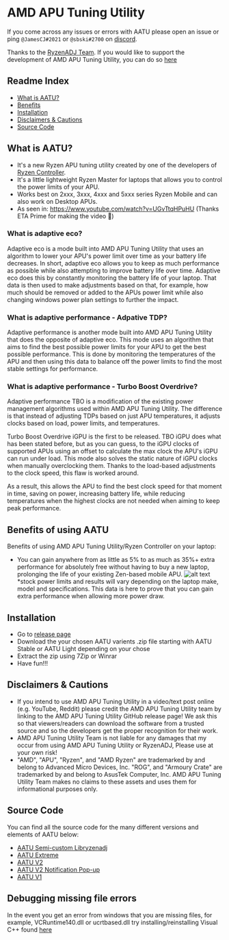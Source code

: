 # AMD APU Tuning Utility

If you come across any issues or errors with AATU please open an issue or ping `@JamesCJ#2021` or `@sbski#2700` on [discord](https://discord.gg/M3hVqnT4pQ). 

Thanks to the [RyzenADJ Team](https://github.com/FlyGoat/RyzenAdj). If you would like to support the development of AMD APU Tuning Utility, you can do so [here](https://www.patreon.com/aatusoftware)

## Readme Index
- [What is AATU?](#what-is-aatu)
- [Benefits](#benefits-of-using-aatu)
- [Installation](#installation)
- [Disclaimers & Cautions](#disclaimers-&-cautions)
- [Source Code](#source-code)

## What is AATU?
- It's a new Ryzen APU tuning utility created by one of the developers of [Ryzen Controller](https://gitlab.com/ryzen-controller-team/ryzen-controller).
- It's a little lightweight Ryzen Master for laptops that allows you to control the power limits of your APU.
- Works best on 2xxx, 3xxx, 4xxx and 5xxx series Ryzen Mobile and can also work on Desktop APUs.
- As seen in: https://www.youtube.com/watch?v=UGvTtqHPuHU (Thanks ETA Prime for making the video 🥰)

### What is adaptive eco?
Adaptive eco is a mode built into AMD APU Tuning Utility that uses an algorithm to lower your APU's power limit over time as your battery life decreases. In short, adaptive eco allows you to keep as much performance as possible while also attempting to improve battery life over time. Adaptive eco does this by constantly monitoring the battery life of your laptop. That data is then used to make adjustments based on that, for example, how much should be removed or added to the APUs power limit while also changing windows power plan settings to further the impact.

### What is adaptive performance - Adpative TDP?
Adaptive performance is another mode built into AMD APU Tuning Utility that does the opposite of adaptive eco. This mode uses an algorithm that aims to find the best possible power limits for your APU to get the best possible performance. This is done by monitoring the temperatures of the APU and then using this data to balance off the power limits to find the most stable settings for performance.

### What is adaptive performance - Turbo Boost Overdrive?
Adaptive performance TBO is a modification of the existing power management algorithms used within AMD APU Tuning Utility. The difference is that instead of adjusting TDPs based on just APU temperatures, it adjusts clocks based on load, power limits, and temperatures. 

Turbo Boost Overdrive iGPU is the first to be released. TBO iGPU does what has been stated before, but as you can guess, to the iGPU clocks of supported APUs using an offset to calculate the max clock the APU's iGPU can run under load. This mode also solves the static nature of iGPU clocks when manually overclocking them. Thanks to the load-based adjustments to the clock speed, this flaw is worked around.

As a result, this allows the APU to find the best clock speed for that moment in time, saving on power, increasing battery life, while reducing temperatures when the highest clocks are not needed when aiming to keep peak performance.

## Benefits of using AATU
Benefits of using AMD APU Tuning Utility/Ryzen Controller on your laptop:
- You can gain anywhere from as little as 5% to as much as 35%+ extra performance for absolutely free without having to buy a new laptop, prolonging the life of your existing Zen-based mobile APU.
![alt text](https://cdn.discordapp.com/attachments/772164404598276135/870293764688715776/Screenshot_2021-07-29_at_14.png)
*stock power limits and results will vary depending on the laptop make, model and specifications. This data is here to prove that you can gain extra performance when allowing more power draw.

## Installation
- Go to [release page](https://github.com/JamesCJ60/AMD-APU-Tuning-Utility/releases)
- Download the your chosen AATU varients .zip file starting with AATU Stable or AATU Light depending on your chose
- Extract the zip using 7Zip or Winrar
- Have fun!!!

## Disclaimers & Cautions
- If you intend to use AMD APU Tuning Utility in a video/text post online (e.g. YouTube, Reddit) please credit the AMD APU Tuning Utility team by linking to the AMD APU Tuning Utility GitHub release page! We ask this so that viewers/readers can download the software from a trusted source and so the developers get the proper recognition for their work.
- AMD APU Tuning Utility Team is not liable for any damages that my occur from using AMD APU Tuning Utility or RyzenADJ, Please use at your own risk!
- "AMD", "APU", "Ryzen", and "AMD Ryzen" are trademarked by and belong to Advanced Micro Devices, Inc. "ROG", and "Armoury Crate" are trademarked by and belong to AsusTek Computer, Inc. AMD APU Tuning Utility Team makes no claims to these assets and uses them for informational purposes only.

## Source Code
You can find all the source code for the many different versions and elements of AATU below:
- [AATU Semi-custom Libryzenadj](https://github.com/JamesCJ60/AATU-RyzenAdj)
- [AATU Extreme](https://github.com/JamesCJ60/AMD-APU-Tuning-Utility-Extreme)
- [AATU V2](https://github.com/JamesCJ60/AMD-APU-Tuning-Utility/tree/AATU-V2-Source-Code)
- [AATU V2 Notification Pop-up](https://github.com/JamesCJ60/AMD-APU-Tuning-Utility/tree/AATU-V2-Notification-Source-Code)
- [AATU V1](https://github.com/JamesCJ60/AMD-APU-Tuning-Utility/tree/AATU-V1-Source-Code)

## Debugging missing file errors
In the event you get an error from windows that you are missing files, for example, VCRuntime140.dll or ucrtbased.dll try installing/reinstalling Visual C++ found [here](https://support.microsoft.com/en-us/topic/the-latest-supported-visual-c-downloads-2647da03-1eea-4433-9aff-95f26a218cc0)
